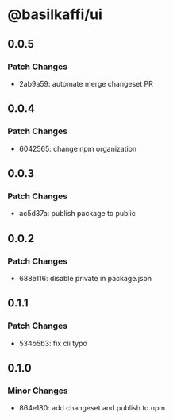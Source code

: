 # @basilkaffi/ui

## 0.0.5

### Patch Changes

- 2ab9a59: automate merge changeset PR

## 0.0.4

### Patch Changes

- 6042565: change npm organization

## 0.0.3

### Patch Changes

- ac5d37a: publish package to public

## 0.0.2

### Patch Changes

- 688e116: disable private in package.json

## 0.1.1

### Patch Changes

- 534b5b3: fix cli typo

## 0.1.0

### Minor Changes

- 864e180: add changeset and publish to npm
